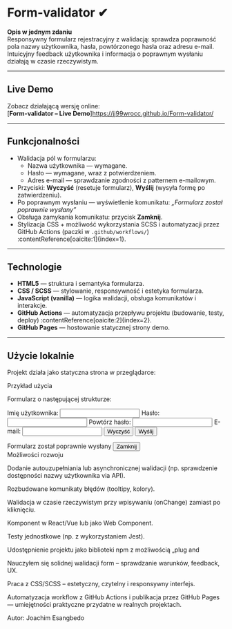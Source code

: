 # Form-validator  ✔

**Opis w jednym zdaniu**  
Responsywny formularz rejestracyjny z walidacją: sprawdza poprawność pola nazwy użytkownika, hasła, powtórzonego hasła oraz adresu e-mail. Intuicyjny feedback użytkownika i informacja o poprawnym wysłaniu działają w czasie rzeczywistym.

---

##  Live Demo  
Zobacz działającą wersję online:  
[**Form-validator – Live Demo**]https://jj99wrocc.github.io/Form-validator/

---

##  Funkcjonalności

- Walidacja pól w formularzu:
  - Nazwa użytkownika — wymagane.
  - Hasło — wymagane, wraz z potwierdzeniem.
  - Adres e-mail — sprawdzanie zgodności z patternem e-mailowym.
- Przyciski: **Wyczyść** (resetuje formularz), **Wyślij** (wysyła formę po zatwierdzeniu).
- Po poprawnym wysłaniu — wyświetlenie komunikatu: *„Formularz został poprawnie wysłany”*
- Obsługa zamykania komunikatu: przycisk **Zamknij**.
- Stylizacja CSS + możliwość wykorzystania SCSS i automatyzacji przez GitHub Actions (paczki w `.github/workflows/`) :contentReference[oaicite:1]{index=1}.

---

##  Technologie

- **HTML5** — struktura i semantyka formularza.  
- **CSS / SCSS** — stylowanie, responsywność i estetyka formularza.  
- **JavaScript (vanilla)** — logika walidacji, obsługa komunikatów i interakcje.  
- **GitHub Actions** — automatyzacja przepływu projektu (budowanie, testy, deploy) :contentReference[oaicite:2]{index=2}.  
- **GitHub Pages** — hostowanie statycznej strony demo.

---

##  Użycie lokalnie

Projekt działa jako statyczna strona w przeglądarce:

Przykład użycia

Formularz o następującej strukturze:

<form id="registrationForm">
  <label>Imię użytkownika: <input name="username" required></label>
  <label>Hasło: <input type="password" name="password" required></label>
  <label>Powtórz hasło: <input type="password" name="password2" required></label>
  <label>E-mail: <input type="email" name="email" required></label>
  <button type="reset">Wyczyść</button>
  <button type="submit">Wyślij</button>
</form>
<div id="message" class="hidden">Formularz został poprawnie wysłany <button id="closeBtn">Zamknij</button></div>
<script src="js/validator.js"></script>
Możliwości rozwoju

Dodanie autouzupełniania lub asynchronicznej walidacji (np. sprawdzenie dostępności nazwy użytkownika via API).

Rozbudowane komunikaty błędów (tooltipy, kolory).

Walidacja w czasie rzeczywistym przy wpisywaniu (onChange) zamiast po kliknięciu.

Komponent w React/Vue lub jako Web Component.

Testy jednostkowe (np. z wykorzystaniem Jest).

Udostępnienie projektu jako biblioteki npm z możliwością „plug and 

Nauczyłem się solidnej walidacji form – sprawdzanie warunków, feedback, UX.

Praca z CSS/SCSS – estetyczny, czytelny i responsywny interfejs.

Automatyzacja workflow z GitHub Actions i publikacja przez GitHub Pages — umiejętności praktyczne przydatne w realnych projektach.

Autor: Joachim Esangbedo
